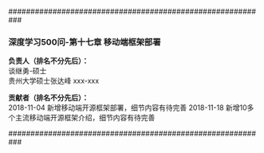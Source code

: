 ###########################################################

### 深度学习500问-第十七章 移动端框架部署

**负责人（排名不分先后）：**  
谈继勇-硕士  
贵州大学硕士张达峰
xxx-xxx  


**贡献者（排名不分先后）：**  
2018-11-04 新增移动端开源框架部署，细节内容有待完善
2018-11-18 新增10多个主流移动端开源框架介绍，细节内容有待完善

###########################################################
